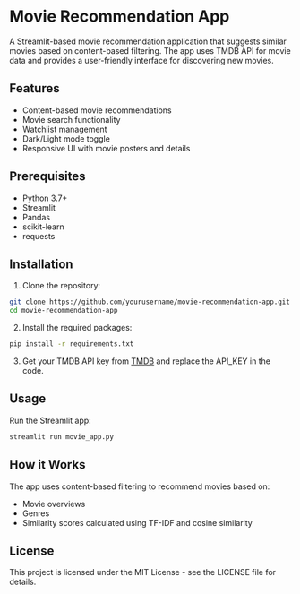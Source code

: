 # Movie Recommendation App

A Streamlit-based movie recommendation application that suggests similar movies based on content-based filtering. The app uses TMDB API for movie data and provides a user-friendly interface for discovering new movies.

## Features

- Content-based movie recommendations
- Movie search functionality
- Watchlist management
- Dark/Light mode toggle
- Responsive UI with movie posters and details

## Prerequisites

- Python 3.7+
- Streamlit
- Pandas
- scikit-learn
- requests

## Installation

1. Clone the repository:
```bash
git clone https://github.com/yourusername/movie-recommendation-app.git
cd movie-recommendation-app
```

2. Install the required packages:
```bash
pip install -r requirements.txt
```

3. Get your TMDB API key from [TMDB](https://www.themoviedb.org/documentation/api) and replace the API_KEY in the code.

## Usage

Run the Streamlit app:
```bash
streamlit run movie_app.py
```

## How it Works

The app uses content-based filtering to recommend movies based on:
- Movie overviews
- Genres
- Similarity scores calculated using TF-IDF and cosine similarity

## License

This project is licensed under the MIT License - see the LICENSE file for details. 